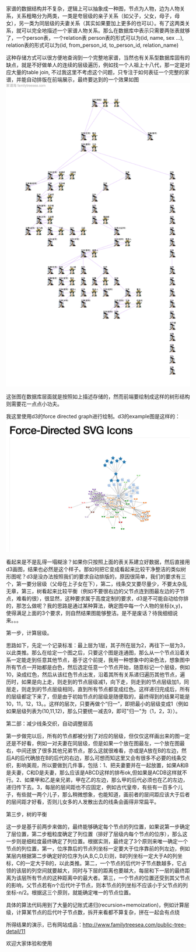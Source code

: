 家谱的数据结构并不复杂，逻辑上可以抽象成一种图，节点为人物，边为人物关系，关系粗略分为两类，一类是夸层级的亲子关系（如父子，父女，母子，母女），另一类为同层级的夫妻关系（其实如果要加上更多的也可以）。有了这两类关系，就可以完全地描述一个家谱人物关系。那么在数据库中表示只需要两张表就够了，一个person表，一个relation表
person表的形式可以为(id, name, sex ...), relation表的形式可以为(id, from_person_id, to_person_id, relation_name)

这种存储方式可以很方便地查询到一个完整地家谱，当然也有关系型数据库固有的缺点，就是不好做单人的连续的层级遍历，例如找一个人祖上十八代，那一定是对应大量的table join, 不过我这里不考虑这个问题，只专注于如何表征一个完整的家谱，并能自动排版在前端展示，最终要达到的一个效果如图
![汉朝皇帝家谱](./han.jpg)





这张图在数据库层面就是按照如上描述存储的，然而前端要绘制成这样的树形结构则需要花一点点小功夫。

我这里使用d3的force directed graph进行绘制。d3的example图是这样的：
![d3样本](./forced3.jpg)



看起来是不是乱得一塌糊涂？如果你只按照上面的表关系建立好数据，然后直接用d3画图，结果也必然是这个样子。那如何把它变成看起来比较干净整洁的类似树形图呢？d3是没办法按照我们的要求自动排版的，原因很简单，我们的要求有三个，第一要分层级（父母在上子女在下），第二，线条交叉要尽量少，不要太杂乱无章，第三，树看起来比较平衡（例如不要很右边的父节点连到图最左边的子节点，难看的很），很显然，这种要求属于高度定制的要求，d3是不可能自动给你排的，那怎么做呢？我的思路是通过某种算法，确定图中每一个人物的坐标(x,y)，使得满足上面的3个要求，则自然结果图能够整洁。是不是废话？待我细细说来。。。

第一步，计算层级。

思路如下，先定一个记录标准：最上层为1层，其子所在层为2，再往下一层为3，以此类推。那么在给定一个图之后，只要这个图是连通图，那么从一个节点沿着关系一定能走到任意其他节点，基于这个前提，我用一种想象中的染色法，想象图中所有节点一开始都是白色，然后选定任意一个节点开始，随意标记一个层级，例如10，染成红色，然后从该红色节点出发，沿着其所有关系递归遍历其他节点，遍历时，如果是向上走，则走到的节点层级减1，向下走，则走到的节点层级加1，同层走，则走到的节点层级相同，直到所有节点都变成红色。这样递归完成后，所有的层级都定下来了，但是由于初始节点的层级是随便取的，最终得到的结果可能是10，11，12，13。。这样的层次，只要再做个“归一”，即把最小的层级变成1（例如如果层级列表为(10,11,12)，那么只要统一减去9，即可"归一"为（1，2，3））。

第二部：减少线条交织，自动调整层高

第一步做完以后，所有的节点都被分到了对应的层级，但仅仅这样画出来的图一定还是不好看，例如一对夫妻在同层级，但是如果一个放在图最左，一个放在图最右，中间还放了很多其他兄弟节点，那么这就很难看，亦或是A放在B的左边，然后A的后代确放在B的后代的右边，那么可想而知这里又会有很多不必要的线条交织，影响美观，所以要做到几件事，包括：1、把夫妻要并在一起放置，如果A和B是夫妻，C和D是夫妻，那么应该是ABCD这样的排布ok,但如果是ACDB这样就不行。2、如果甲和乙是亲兄弟，甲在乙的左边，那么甲的后代必须也在乙的左边，递归传下去。3，每层的层间距也不应固定，例如古代皇帝，有些有一百多个儿子，有些就一两个儿子，那么稍微想象，也能知道，画前者的层间距应该大于后者的层间距才好看，否则儿女多的人发散出去的线条会画得非常扁平。



第三步，树的平衡

这一步是基于前两步来做的，最终能够确定每个节点的列位置，如果说第一步确定了层位置，第二步粗粒度确定了列位置（排好了层级内每个节点的位序），那么这一步则是细粒度最终确定了列位置。根据实测，最终定了3个原则来唯一确定一个节点的列位置，第一，位序靠后的节点列坐标一定要大于位序靠前的列左边，例如某层内根据第二步确定好的位序为(A,B,C,D,E)则，B的列坐标一定大于A的列坐标，C的一定大于B的，以此类推。第二，一个节点的后代叶子节点数越多，它占领的该层的列空间就要越大，同时与下层的距离也要越大，每层和下一层的最终距离为该层所有节点的这种距离中的最大者。第三，一个节点的位置还受到其父节点的影响，父节点若有n个后代叶子节点，则本节点的列坐标不应该小于父节点的列坐标-n/2。根据这三个原则，就能确定唯一的节点位置。

具体的算法代码用到了大量的记账式递归(recursion+memoization)，例如计算层级，计算某节点的后代叶子节点数，拆开来看都不算复杂，拼在一起会有点绕

所得结果的演示，已有网站成品：http://www.familytreesea.com/public-tree-detail/11

欢迎大家体验和使用
